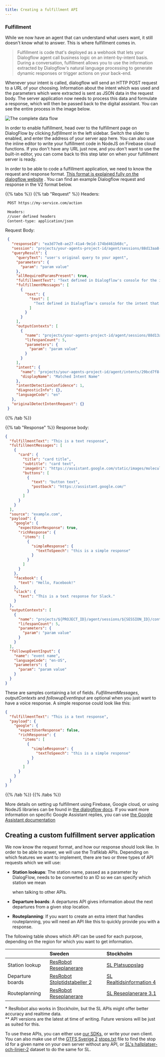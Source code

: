 ```yaml
---
title: Creating a fulfillment API
---
```


### Fulfillment

While we now have an agent that can understand what users want, it still doesn't know what to answer. This is where
fulfillment comes in.

> Fulfillment is code that's deployed as a webhook that lets your Dialogflow agent call business logic on an intent-by-intent basis. During a conversation, fulfillment allows you to use the information extracted by Dialogflow's natural language processing to generate dynamic responses or trigger actions on your back-end.

Whenever your intent is called, dialogflow will send an HTTP POST request to a URL of your choosing. Information about
the intent which was used and the parameters which were extracted is sent as JSON data in the request body. The server
application now needs to process this data and formulate a response, which will then be passed back to the digital
assistant. You can see the entire process in the image below.

![The complete data flow](/media/2020/05/voice-bot-architecture.png)

In order to enable fulfillment, head over to the fulfillment page on DialogFlow by clicking _fulfillment_ in the left
sidebar. Switch the slider to enabled, and enter the address of your server app here. You can also use the inline editor
to write your fulfillment code in NodeJS on Firebase cloud functions. If you don't have any URL just now, and you don't
want to use the built-in editor, you can come back to this step later on when your fulfillment server is ready.

In order to be able to code a fulfillment application, we need to know the request and response
format. [This format is explained fully on the dialogflow website](https://dialogflow.com/docs/fulfillment/how-it-works)
. You can find an example Dialogflow request and response in the V2 format below.

{{% tabs %}} {{% tab "Request" %}} Headers:

```xml
 POST https://my-service.com/action

 Headers:
 //user defined headers
 Content-type: application/json
```

Request Body:

```json
 {
   "responseId": "ea3d77e8-ae27-41a4-9e1d-174bd461b68c",
   "session": "projects/your-agents-project-id/agent/sessions/88d13aa8-2999-4f71-b233-39cbf3a824a0",
   "queryResult": {
     "queryText": "user's original query to your agent",
     "parameters": {
       "param": "param value"
     },
     "allRequiredParamsPresent": true,
     "fulfillmentText": "Text defined in Dialogflow's console for the intent that was matched",
     "fulfillmentMessages": [
       {
         "text": {
           "text": [
             "Text defined in Dialogflow's console for the intent that was matched"
           ]
         }
       }
     ],
     "outputContexts": [
       {
         "name": "projects/your-agents-project-id/agent/sessions/88d13aa8-2999-4f71-b233-39cbf3a824a0/contexts/generic",
         "lifespanCount": 5,
         "parameters": {
           "param": "param value"
         }
       }
     ],
     "intent": {
       "name": "projects/your-agents-project-id/agent/intents/29bcd7f8-f717-4261-a8fd-2d3e451b8af8",
       "displayName": "Matched Intent Name"
     },
     "intentDetectionConfidence": 1,
     "diagnosticInfo": {},
     "languageCode": "en"
   },
   "originalDetectIntentRequest": {}
 }
```

{{% /tab %}}

{{% tab "Response" %}} Response body:

```json
{
  "fulfillmentText": "This is a text response",
  "fulfillmentMessages": [
    {
      "card": {
        "title": "card title",
        "subtitle": "card text",
        "imageUri": "https://assistant.google.com/static/images/molecule/Molecule-Formation-stop.png",
        "buttons": [
          {
            "text": "button text",
            "postback": "https://assistant.google.com/"
          }
        ]
      }
    }
  ],
  "source": "example.com",
  "payload": {
    "google": {
      "expectUserResponse": true,
      "richResponse": {
        "items": [
          {
            "simpleResponse": {
              "textToSpeech": "this is a simple response"
            }
          }
        ]
      }
    },
    "facebook": {
      "text": "Hello, Facebook!"
    },
    "slack": {
      "text": "This is a text response for Slack."
    }
  },
  "outputContexts": [
    {
      "name": "projects/${PROJECT_ID}/agent/sessions/${SESSION_ID}/contexts/context name",
      "lifespanCount": 5,
      "parameters": {
        "param": "param value"
      }
    }
  ],
  "followupEventInput": {
    "name": "event name",
    "languageCode": "en-US",
    "parameters": {
      "param": "param value"
    }
  }
}
```

These are samples containing a lot of fields. _FulfillmentMessages_, _outputContexts_ and _followupEventInput_ are
optional when you just want to have a voice response. A simple response could look like this:

```json
{
  "fulfillmentText": "This is a text response",
  "payload": {
    "google": {
      "expectUserResponse": false,
      "richResponse": {
        "items": [
          {
            "simpleResponse": {
              "textToSpeech": "this is a simple response"
            }
          }
        ]
      }
    }
  }
}
```

{{% /tab %}} {{% /tabs %}}

More details on setting up fulfillment using Firebase, Google cloud, or using NodeJS libraries can be found
in [the dialogflow docs](https://dialogflow.com/docs/fulfillment/configure). If you want more information on specific
Google Assistant replies, you can
use [the Google Assistant documentation](https://developers.google.com/actions/assistant/responses#json)

## Creating a custom fulfillment server application

We now know the request format, and how our response should look like. In order to be able to anwer, we will use
the Trafiklab APIs. Depending on which features we want to implement, there are two or three
types of API requests which we will use:

* **Station lookups**: The station name, passed as a parameter by DialogFlow, needs to be converted to an ID so we can
  specify which station we mean

  when talking to other APIs.

* **Departure boards**: A departures API gives information about the next departures from a given stop location.
* **Routeplanning**: If you want to create an extra intent that handles routeplanning, you will need an API like this to
  quickly provide you with a response.

The following table shows which API can be used for each purpose, depending on the region for which you want to get
information.

|  | Sweden | Stockholm |
| :--- | :--- | :--- |
| Station lookup | [ResRobot Reseplanerare](/api/trafiklab-apis/resrobot-v2/stop-lookup) | [SL Platsuppslag](/api/trafiklab-apis/sl/stop-lookup) |
| Departure boards | [ResRobot Stolptidstabeller 2](/api/trafiklab-apis/resrobot-v2/timetables) | [SL Realtidsinformation 4](/api/trafiklab-apis/sl/departures-4) |
| Routeplanning | [ResRobot Reseplanerare](/api/trafiklab-apis/resrobot-v2/route-planner) | [SL Reseplanerare 3.1](/api/trafiklab-apis/sl/route-planner-31) |

\* ResRobot also works in Stockholm, but the SL APIs might offer better accuracy and realtime data.  
\*\* API versions are the latest at time of writing. Future versions will be just as suited for this.

To use these APIs, you can either use [our SDKs](../../our-sdks-and-libraries/), or write your own client. You can also
make use of
the [GTFS Sverige 2](../../../public-transport-data/our-data-and-apis/gtfs/gtfs-sverige-2-static/) [stops.txt]() file to
find the stop id for a given name on your own server without any API,
or [SL's hallplatser-och-linjer-2](https://www.trafiklab.se/api/sl-hallplatser-och-linjer-2) dataset to do the same for
SL.
